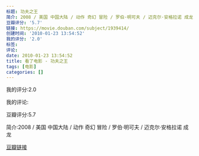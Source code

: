 ```yaml
---
标题: 功夫之王
简介: 2008 / 美国 中国大陆 / 动作 奇幻 冒险 / 罗伯·明可夫 / 迈克尔·安格拉诺 成龙
豆瓣评分: '5.7'
链接: https://movie.douban.com/subject/1939414/
创建时间: '2010-01-23 13:54:52'
我的评分: '2.0'
标签:
评论:
date: 2010-01-23 13:54:52
title: 看了电影 - 功夫之王
tags: [电影]
categories: []
---
```


我的评分:2.0

我的评论:

豆瓣评分:5.7

简介:2008 / 美国 中国大陆 / 动作 奇幻 冒险 / 罗伯·明可夫 / 迈克尔·安格拉诺 成龙

[豆瓣链接](https://movie.douban.com/subject/1939414/)

